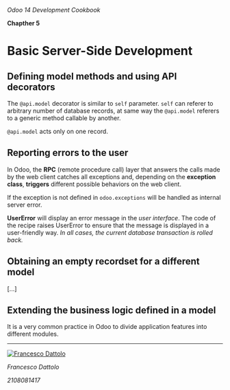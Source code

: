 *Odoo 14 Development Cookbook*

**Chapther 5**

# Basic Server-Side Development

## Defining model methods and using API decorators
The `@api.model` decorator is similar to `self` parameter. `self` can referer to arbitrary number of database records, at same way the `@api.model` referers to a generic method callable by another.

`@api.model` acts only on one record.


## Reporting errors to the user
In Odoo, the **RPC** (remote procedure call) layer that answers the calls made by the web client catches all exceptions and, depending on the **exception class**, **triggers** different possible behaviors on the web client.

If the exception is not defined in `odoo.exceptions` will be handled as internal server error.

**UserError** will display an error message in the *user interface*. The code of the recipe raises UserError to ensure that the message is displayed in a user-friendly way. *In all cases, the current database transaction is rolled back.*

## Obtaining an empty recordset for a different model

[...]

## Extending the business logic defined in a model
It is a very common practice in Odoo to divide application features into different modules. 


---

[![Francesco Dattolo](https://i0.wp.com/www.francescodattolo.it/wp-content/uploads/2019/09/cropped-francescodattolo-free_hand-logo-1.png)](https://francescodattolo.it)

*Francesco Dattolo*

*2108081417*